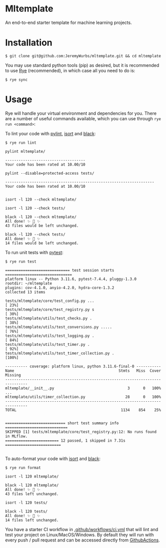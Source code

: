 # Mltemplate
An end-to-end starter template for machine learning projects.

# Installation

```commandline
$ git clone git@github.com:JeremyWurbs/mltemplate.git && cd mltemplate
```

You may use standard python tools (pip) as desired, but it is recommended to use 
[Rye](https://github.com/mitsuhiko/rye) (recommended), in which case all you need to do is:

```commandline
$ rye sync
```

# Usage

Rye will handle your virtual environment and dependencies for you. There are a number of useful commands available, 
which you can use through `rye run <command>`:

To lint your code with [pylint](https://www.pylint.org/), [isort](https://pycqa.github.io/isort/) and [black]():

```commandline
$ rye run lint
```

```text 
pylint mltemplate/

------------------------------------
Your code has been rated at 10.00/10

pylint --disable=protected-access tests/

-------------------------------------------------------------------
Your code has been rated at 10.00/10


isort -l 120 --check mltemplate/

isort -l 120 --check tests/

black -l 120 --check mltemplate/
All done! ✨ 🍰 ✨
43 files would be left unchanged.

black -l 120 --check tests/
All done! ✨ 🍰 ✨
14 files would be left unchanged.
```

To run unit tests with [pytest](https://docs.pytest.org/en/6.2.x/):

```commandline
$ rye run test
```

```text 
============================= test session starts ==============================
platform linux -- Python 3.11.6, pytest-7.4.4, pluggy-1.3.0
rootdir: ~/mltemplate
plugins: cov-4.1.0, anyio-4.2.0, hydra-core-1.3.2
collected 13 items                                                             

tests/mltemplate/core/test_config.py ...                                 [ 23%]
tests/mltemplate/core/test_registry.py s                                 [ 30%]
tests/mltemplate/utils/test_checks.py .                                  [ 38%]
tests/mltemplate/utils/test_conversions.py .....                         [ 76%]
tests/mltemplate/utils/test_logging.py .                                 [ 84%]
tests/mltemplate/utils/test_timer.py .                                   [ 92%]
tests/mltemplate/utils/test_timer_collection.py .                        [100%]

---------- coverage: platform linux, python 3.11.6-final-0 -----------
Name                                               Stmts   Miss  Cover   Missing
--------------------------------------------------------------------------------
mltemplate/__init__.py                                 3      0   100%
...
mltemplate/utils/timer_collection.py                  28      0   100%
--------------------------------------------------------------------------------
TOTAL                                               1134    854    25%


=========================== short test summary info ============================
SKIPPED [1] tests/mltemplate/core/test_registry.py:12: No runs found in MLflow.
======================== 12 passed, 1 skipped in 7.31s =========================


```

To auto-format your code with [isort](https://pycqa.github.io/isort/) and [black](https://github.com/psf/black):

```commandline
$ rye run format 
```

```text
isort -l 120 mltemplate/

black -l 120 mltemplate/
All done! ✨ 🍰 ✨
43 files left unchanged.

isort -l 120 tests/

black -l 120 tests/
All done! ✨ 🍰 ✨
14 files left unchanged.
```

You have a starter CI workflow in [.github/workflows/ci.yml](.github/workflows/ci.yml) that will lint and test your 
project on Linux/MacOS/Windows. By default they will run with every push / pull request and can be accessed directly 
from [GithubActions](https://github.com/JeremyWurbs/mltemplate/actions). 

